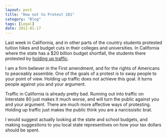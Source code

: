 ```yaml
---
layout: post
title: "How not to Protest 101"
category: "Blog"
tags: [Legal]
date: 2011-01-17
---
```



Last week in Califiornia, and in other parts of the country students protested tuition hikes and budget cuts in their colleges and universities. In California where the state has a $20 billion budget shortfall, the students there protested by [holding up traffic](http://www.kcra.com/education/22738602/detail.html).

I am a firm believer in the First amendment, and for the rights of Americans to peaceably assemble. One of the goals of a protest is to sway people to your point of view. Holding up traffic does not achieve this goal. It turns people against you and your argument.

Traffic in California is already pretty bad. Running out into traffic on Interstate 80 just makes it much worse, and will turn the public against you and your argument. There are much more affective ways of protesting. Holding up traffic just makes the public think you are a narcissistic brat.

I would suggest actually looking at the state and school budgets, and making suggestions to you local state representives on how your tax dollars should be spent.